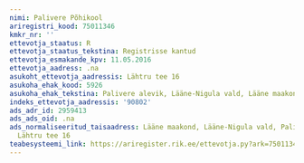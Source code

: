 ```yaml
---
nimi: Palivere Põhikool
ariregistri_kood: 75011346
kmkr_nr: ''
ettevotja_staatus: R
ettevotja_staatus_tekstina: Registrisse kantud
ettevotja_esmakande_kpv: 11.05.2016
ettevotja_aadress: .na
asukoht_ettevotja_aadressis: Lähtru tee 16
asukoha_ehak_kood: 5926
asukoha_ehak_tekstina: Palivere alevik, Lääne-Nigula vald, Lääne maakond
indeks_ettevotja_aadressis: '90802'
ads_adr_id: 2959413
ads_ads_oid: .na
ads_normaliseeritud_taisaadress: Lääne maakond, Lääne-Nigula vald, Palivere alevik,
  Lähtru tee 16
teabesysteemi_link: https://ariregister.rik.ee/ettevotja.py?ark=75011346&ref=rekvisiidid
---
```

